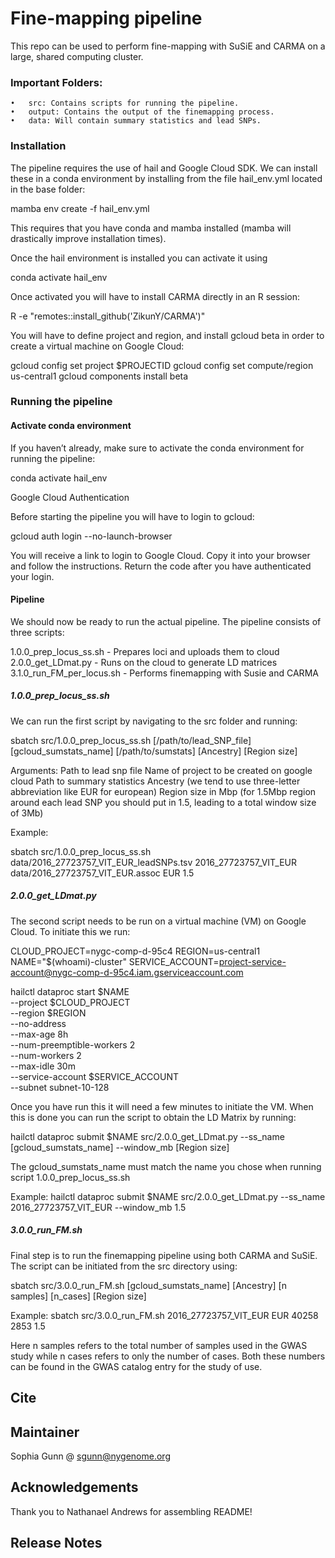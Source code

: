 # Fine-mapping pipeline

This repo can be used to perform fine-mapping with SuSiE and CARMA on a large, shared computing cluster.

### Important Folders:
	•	src: Contains scripts for running the pipeline.
	•	output: Contains the output of the finemapping process.
	•	data: Will contain summary statistics and lead SNPs.

### Installation
The pipeline requires the use of hail and Google Cloud SDK. We can install these in a conda environment by installing from the file hail_env.yml located in the base folder:

mamba env create -f hail_env.yml

This requires that you have conda and mamba installed (mamba will drastically improve installation times). 

Once the hail environment is installed you can activate it using 

conda activate hail_env

Once activated you will have to install CARMA directly in an R session:

R -e "remotes::install_github('ZikunY/CARMA')"

You will have to define project and region, and install gcloud beta in order to create a virtual machine on Google Cloud:

gcloud config set project $PROJECTID
gcloud config set compute/region us-central1
gcloud components install beta


### Running the pipeline

#### Activate conda environment

If you haven’t already, make sure to activate the conda environment for running the pipeline:

conda activate hail_env

Google Cloud Authentication

Before starting the pipeline you will have to login to gcloud:

gcloud auth login --no-launch-browser

You will receive a link to login to Google Cloud. Copy it into your browser and follow the instructions. Return the code after you have authenticated your login.

#### Pipeline

We should now be ready to run the actual pipeline. The pipeline consists of three scripts: 

1.0.0_prep_locus_ss.sh - Prepares loci and uploads them to cloud \
2.0.0_get_LDmat.py - Runs on the cloud to generate LD matrices \
3.1.0_run_FM_per_locus.sh - Performs finemapping with Susie and CARMA

##### 1.0.0_prep_locus_ss.sh

We can run the first script by navigating to the src folder and running:

sbatch src/1.0.0_prep_locus_ss.sh [/path/to/lead_SNP_file] [gcloud_sumstats_name] [/path/to/sumstats] [Ancestry] [Region size]

Arguments:
Path to lead snp file
Name of project to be created on google cloud
Path to summary statistics
Ancestry (we tend to use three-letter abbreviation like EUR for european)
Region size in Mbp (for 1.5Mbp region around each lead SNP you should put in 1.5, leading to a total window size of 3Mb)

Example:

sbatch src/1.0.0_prep_locus_ss.sh data/2016_27723757_VIT_EUR_leadSNPs.tsv 2016_27723757_VIT_EUR data/2016_27723757_VIT_EUR.assoc EUR 1.5

##### 2.0.0_get_LDmat.py

The second script needs to be run  on a virtual machine (VM) on Google Cloud. To initiate this we run:

CLOUD_PROJECT=nygc-comp-d-95c4
REGION=us-central1
NAME="$(whoami)-cluster" 
SERVICE_ACCOUNT=project-service-account@nygc-comp-d-95c4.iam.gserviceaccount.com

hailctl dataproc start $NAME \
  --project $CLOUD_PROJECT \
  --region $REGION \
  --no-address \
  --max-age 8h \
  --num-preemptible-workers 2 \
  --num-workers 2 \
  --max-idle 30m \
  --service-account $SERVICE_ACCOUNT \
  --subnet subnet-10-128

Once you have run this it will need a few minutes to initiate the VM. When this is done you can run the script to obtain the LD Matrix by running:

hailctl dataproc submit $NAME src/2.0.0_get_LDmat.py --ss_name [gcloud_sumstats_name] --window_mb [Region size]

The gcloud_sumstats_name must match the name you chose when running script 1.0.0_prep_locus_ss.sh


Example:
hailctl dataproc submit $NAME src/2.0.0_get_LDmat.py --ss_name 2016_27723757_VIT_EUR --window_mb 1.5


##### 3.0.0_run_FM.sh

Final step is to run the finemapping pipeline using both CARMA and SuSiE. The script can be initiated from the src directory using:

sbatch src/3.0.0_run_FM.sh [gcloud_sumstats_name] [Ancestry] [n samples] [n_cases] [Region size]

Example:
sbatch src/3.0.0_run_FM.sh 2016_27723757_VIT_EUR EUR 40258 2853 1.5

Here n samples refers to the total number of samples used in the GWAS study while n cases refers to only the number of cases. Both these numbers can be found in the GWAS catalog entry for the study of use.



## Cite

## Maintainer

Sophia Gunn @ sgunn@nygenome.org

## Acknowledgements

Thank you to Nathanael Andrews for assembling README!

## Release Notes
